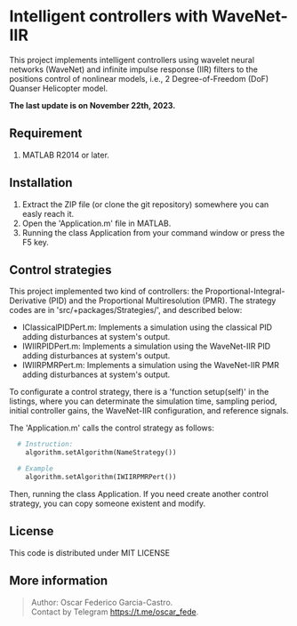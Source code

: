 # Intelligent controllers with WaveNet-IIR

This project implements intelligent controllers using wavelet neural networks (WaveNet) and infinite impulse response (IIR) filters to the positions control of nonlinear models, i.e., 2 Degree-of-Freedom (DoF) Quanser Helicopter model.

**The last update is on November 22th, 2023.**

## Requirement
1. MATLAB R2014 or later.

## Installation
1. Extract the ZIP file (or clone the git repository) somewhere you can easly reach it.
2. Open the 'Application.m' file in MATLAB.
3. Running the class Application from your command window or press the F5 key.

## Control strategies
This project implemented two kind of controllers: the Proportional-Integral-Derivative (PID) and the Proportional Multiresolution (PMR). The strategy codes are in 'src/+packages/Strategies/', and described below:

- IClassicalPIDPert.m: Implements a simulation using the classical PID adding disturbances at system's output.
- IWIIRPIDPert.m: Implements a simulation using the WaveNet-IIR PID adding disturbances at system's output.
- IWIIRPMRPert.m: Implements a simulation using the WaveNet-IIR PMR adding disturbances at system's output.

To configurate a control strategy, there is a 'function setup(self)' in the listings, where you can determinate the simulation time, sampling period, initial controller gains, the WaveNet-IIR configuration, and reference signals.

The 'Application.m' calls the control strategy as follows: 
```python
  # Instruction:
    algorithm.setAlgorithm(NameStrategy())

  # Example
    algorithm.setAlgorithm(IWIIRPMRPert()) 
```

Then, running the class Application. If you need create another control strategy, you can copy someone existent and modify.

## License
This code is distributed under MIT LICENSE

## More information
> Author: Oscar Federico Garcia-Castro. \
> Contact by Telegram <https://t.me/oscar_fede>.
